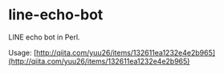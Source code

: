 # line-echo-bot
LINE echo bot in Perl.

Usage:
[http://qiita.com/yuu26/items/132611ea1232e4e2b965](http://qiita.com/yuu26/items/132611ea1232e4e2b965)
